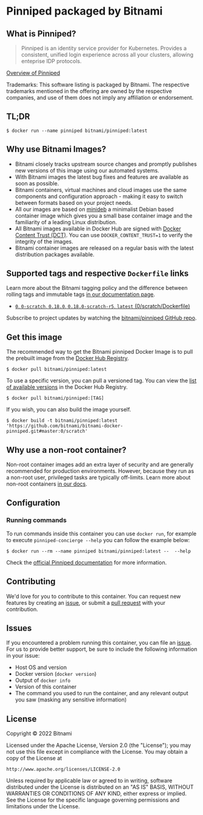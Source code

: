 # Pinniped packaged by Bitnami

## What is Pinniped?

> Pinniped is an identity service provider for Kubernetes. Provides a consistent, unified login experience across all your clusters, allowing enteprise IDP protocols.

[Overview of Pinniped](https://pinniped.dev/)

Trademarks: This software listing is packaged by Bitnami. The respective trademarks mentioned in the offering are owned by the respective companies, and use of them does not imply any affiliation or endorsement.

## TL;DR

```console
$ docker run --name pinniped bitnami/pinniped:latest
```

## Why use Bitnami Images?

- Bitnami closely tracks upstream source changes and promptly publishes new versions of this image using our automated systems.
- With Bitnami images the latest bug fixes and features are available as soon as possible.
- Bitnami containers, virtual machines and cloud images use the same components and configuration approach - making it easy to switch between formats based on your project needs.
- All our images are based on [minideb](https://github.com/bitnami/minideb) a minimalist Debian based container image which gives you a small base container image and the familiarity of a leading Linux distribution.
- All Bitnami images available in Docker Hub are signed with [Docker Content Trust (DCT)](https://docs.docker.com/engine/security/trust/content_trust/). You can use `DOCKER_CONTENT_TRUST=1` to verify the integrity of the images.
- Bitnami container images are released on a regular basis with the latest distribution packages available.

## Supported tags and respective `Dockerfile` links

Learn more about the Bitnami tagging policy and the difference between rolling tags and immutable tags [in our documentation page](https://docs.bitnami.com/tutorials/understand-rolling-tags-containers/).


- [`0`, `0-scratch`, `0.18.0`, `0.18.0-scratch-r5`, `latest` (0/scratch/Dockerfile)](https://github.com/bitnami/bitnami-docker-pinniped/blob/0.18.0-scratch-r5/0/scratch/Dockerfile)

Subscribe to project updates by watching the [bitnami/pinniped GitHub repo](https://github.com/bitnami/bitnami-docker-pinniped).

## Get this image

The recommended way to get the Bitnami pinniped Docker Image is to pull the prebuilt image from the [Docker Hub Registry](https://hub.docker.com/r/bitnami/pinniped).

```console
$ docker pull bitnami/pinniped:latest
```

To use a specific version, you can pull a versioned tag. You can view the [list of available versions](https://hub.docker.com/r/bitnami/pinniped/tags/) in the Docker Hub Registry.

```console
$ docker pull bitnami/pinniped:[TAG]
```

If you wish, you can also build the image yourself.

```console
$ docker build -t bitnami/pinniped:latest 'https://github.com/bitnami/bitnami-docker-pinniped.git#master:0/scratch'
```

## Why use a non-root container?

Non-root container images add an extra layer of security and are generally recommended for production environments. However, because they run as a non-root user, privileged tasks are typically off-limits. Learn more about non-root containers [in our docs](https://docs.bitnami.com/tutorials/work-with-non-root-containers/).

## Configuration

### Running commands

To run commands inside this container you can use `docker run`, for example to execute `pinniped-concierge --help` you can follow the example below:

```console
$ docker run --rm --name pinniped bitnami/pinniped:latest --  --help
```

Check the [official Pinniped documentation](https://pinniped.dev//docs) for more information.

## Contributing

We'd love for you to contribute to this container. You can request new features by creating an [issue](https://github.com/bitnami/bitnami-docker-pinniped/issues), or submit a [pull request](https://github.com/bitnami/bitnami-docker-pinniped/pulls) with your contribution.

## Issues

If you encountered a problem running this container, you can file an [issue](https://github.com/bitnami/bitnami-docker-pinniped/issues/new). For us to provide better support, be sure to include the following information in your issue:

- Host OS and version
- Docker version (`docker version`)
- Output of `docker info`
- Version of this container
- The command you used to run the container, and any relevant output you saw (masking any sensitive information)

## License

Copyright &copy; 2022 Bitnami

Licensed under the Apache License, Version 2.0 (the "License");
you may not use this file except in compliance with the License.
You may obtain a copy of the License at

    http://www.apache.org/licenses/LICENSE-2.0

Unless required by applicable law or agreed to in writing, software
distributed under the License is distributed on an "AS IS" BASIS,
WITHOUT WARRANTIES OR CONDITIONS OF ANY KIND, either express or implied.
See the License for the specific language governing permissions and
limitations under the License.
